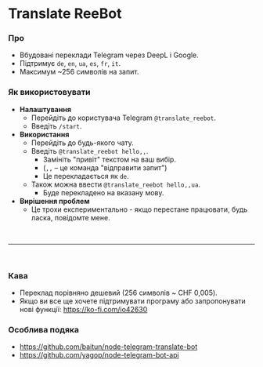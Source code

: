 # Translate ReeBot

### Про
* Вбудовані переклади Telegram через DeepL і Google.
* Підтримує `de`, `en`, `ua`, `es`, `fr`, `it`.
* Максимум ~256 символів на запит.

### Як використовувати
* **Налаштування**
    * Перейдіть до користувача Telegram `@translate_reebot`.
    * Введіть `/start`.
* **Використання**
    * Перейдіть до будь-якого чату.
    * Введіть `@translate_reebot hello,,`.
        * Замініть "привіт" текстом на ваш вибір.
        * (`,,` – це команда "відправити запит")
        * Це перекладається як `de`.
    * Також можна ввести `@translate_reebot hello,,ua`.
        * Буде перекладено на вказану мову.
* **Вирішення проблем**
    * Це трохи експериментально - якщо перестане працювати, будь ласка, повідомте мене.

<br>
<hr>
<br>

### Кава
* Переклад порівняно дешевий (256 символів ~ CHF 0,005).
* Якщо ви все ще хочете підтримувати програму або запропонувати нові функції: https://ko-fi.com/io42630

### Особлива подяка
* https://github.com/baitun/node-telegram-translate-bot
* https://github.com/yagop/node-telegram-bot-api
